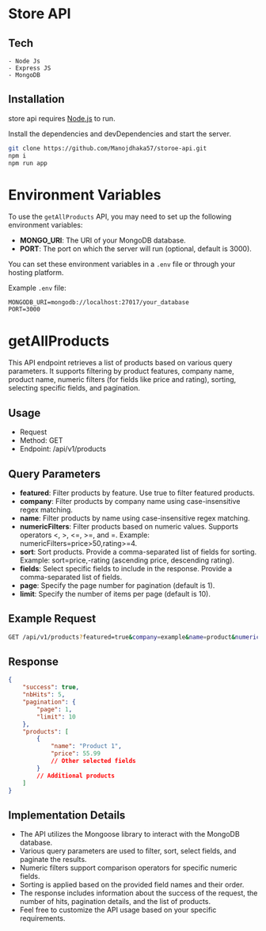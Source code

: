 # Store API

## Tech

```tech
- Node Js
- Express JS
- MongoDB
```

## Installation

store api requires [Node.js](https://nodejs.org/) to run.

Install the dependencies and devDependencies and start the server.

```sh
git clone https://github.com/Manojdhaka57/storoe-api.git
npm i
npm run app
```

# Environment Variables

To use the `getAllProducts` API, you may need to set up the following environment variables:

- **MONGO_URI**: The URI of your MongoDB database.
- **PORT**: The port on which the server will run (optional, default is 3000).

You can set these environment variables in a `.env` file or through your hosting platform.

Example `.env` file:

```env
MONGODB_URI=mongodb://localhost:27017/your_database
PORT=3000
```

# getAllProducts

This API endpoint retrieves a list of products based on various query parameters. It supports filtering by product features, company name, product name, numeric filters (for fields like price and rating), sorting, selecting specific fields, and pagination.

## Usage

- Request
- Method: GET
- Endpoint: /api/v1/products

## Query Parameters

- **featured**: Filter products by feature. Use true to filter featured products.
- **company**: Filter products by company name using case-insensitive regex matching.
- **name**: Filter products by name using case-insensitive regex matching.
- **numericFilters**: Filter products based on numeric values. Supports operators <, >, <=, >=, and =. Example: numericFilters=price>50,rating>=4.
- **sort**: Sort products. Provide a comma-separated list of fields for sorting. Example: sort=price,-rating (ascending price, descending rating).
- **fields**: Select specific fields to include in the response. Provide a comma-separated list of fields.
- **page**: Specify the page number for pagination (default is 1).
- **limit**: Specify the number of items per page (default is 10).

## Example Request

```sh
GET /api/v1/products?featured=true&company=example&name=product&numericFilters=price>50,rating>=4&sort=price,-rating&fields=name,price&page=1&limit=10
```

## Response

```json
{
	"success": true,
	"nbHits": 5,
	"pagination": {
		"page": 1,
		"limit": 10
	},
	"products": [
		{
			"name": "Product 1",
			"price": 55.99
			// Other selected fields
		}
		// Additional products
	]
}
```

## Implementation Details

- The API utilizes the Mongoose library to interact with the MongoDB database.
- Various query parameters are used to filter, sort, select fields, and paginate the results.
- Numeric filters support comparison operators for specific numeric fields.
- Sorting is applied based on the provided field names and their order.
- The response includes information about the success of the request, the number of hits, pagination details, and the list of products.
- Feel free to customize the API usage based on your specific requirements.
